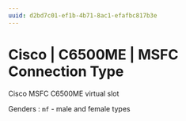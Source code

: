 ```yaml
---
uuid: d2bd7c01-ef1b-4b71-8ac1-efafbc817b3e
---
```

# Cisco | C6500ME | MSFC Connection Type

Cisco MSFC C6500ME virtual slot

Genders
: `mf` - male and female types
